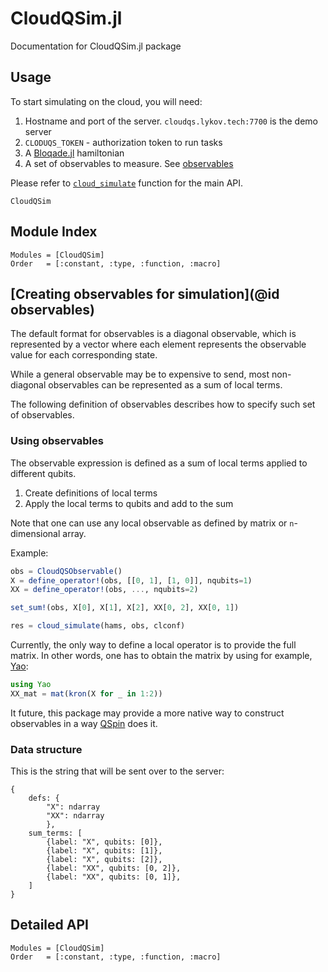 # CloudQSim.jl

Documentation for CloudQSim.jl package
## Usage

To start simulating on the cloud, you will need:
1. Hostname and port of the server. `cloudqs.lykov.tech:7700` is the demo server
2. `CLODUQS_TOKEN` - authorization token to run tasks
3. A [Bloqade.jl](https://queracomputing.github.io/Bloqade.jl/dev/) hamiltonian
4. A set of observables to measure. See [observables](@ref)

Please refer to [`cloud_simulate`](@ref) function for the main API.


```@docs
CloudQSim
```

## Module Index

```@index
Modules = [CloudQSim]
Order   = [:constant, :type, :function, :macro]
```





## [Creating observables for simulation](@id observables)

The default format for observables is a diagonal observable, which is
represented by a vector where each element represents the observable value for
each corresponding state.

While a general observable may be to expensive to send,
most non-diagonal observables can be represented
as a sum of local terms.

The following definition of observables describes how to specify such set of observables.

### Using observables

The observable expression is defined as a sum of local terms
applied to different qubits.

1. Create definitions of local terms
2. Apply the local terms to qubits and add to the sum

Note that one can use any local observable as defined by matrix
or ``n``-dimensional array.

Example:

```julia
obs = CloudQSObservable()
X = define_operator!(obs, [[0, 1], [1, 0]], nqubits=1)
XX = define_operator!(obs, ..., nqubits=2)

set_sum!(obs, X[0], X[1], X[2], XX[0, 2], XX[0, 1])

res = cloud_simulate(hams, obs, clconf)
```

Currently, the only way to define a local operator is to provide the full
matrix. In other words, one has to obtain the matrix by using for example,
[Yao](https://docs.yaoquantum.org/dev/):

```julia
using Yao
XX_mat = mat(kron(X for _ in 1:2))
```

It future, this package may provide a more native way to construct
observables in a way [QSpin](https://pypi.org/project/qspin/) does it.

### Data structure
This is the string that will be sent over to the server:
```
{
    defs: {
        "X": ndarray
        "XX": ndarray
        },
    sum_terms: [
        {label: "X", qubits: [0]},
        {label: "X", qubits: [1]},
        {label: "X", qubits: [2]},
        {label: "XX", qubits: [0, 2]},
        {label: "XX", qubits: [0, 1]},
    ]
}
```

## Detailed API

```@autodocs
Modules = [CloudQSim]
Order   = [:constant, :type, :function, :macro]
```
